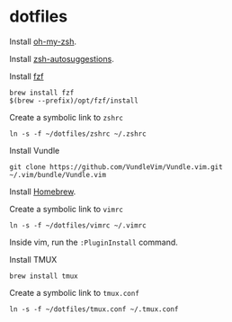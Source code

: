 # dotfiles

Install [oh-my-zsh](https://ohmyz.sh).

Install [zsh-autosuggestions](https://github.com/zsh-users/zsh-autosuggestions/blob/master/INSTALL.md#oh-my-zsh).

Install [fzf](https://github.com/junegunn/fzf)

```
brew install fzf
$(brew --prefix)/opt/fzf/install
```

Create a symbolic link to `zshrc`

```
ln -s -f ~/dotfiles/zshrc ~/.zshrc
```

Install Vundle

```
git clone https://github.com/VundleVim/Vundle.vim.git ~/.vim/bundle/Vundle.vim
```

Install [Homebrew](https://brew.sh/index_pt-br).

Create a symbolic link to `vimrc`

```
ln -s -f ~/dotfiles/vimrc ~/.vimrc
```

Inside vim, run the `:PluginInstall` command.

Install TMUX

```
brew install tmux
```

Create a symbolic link to `tmux.conf`

```
ln -s -f ~/dotfiles/tmux.conf ~/.tmux.conf
```
